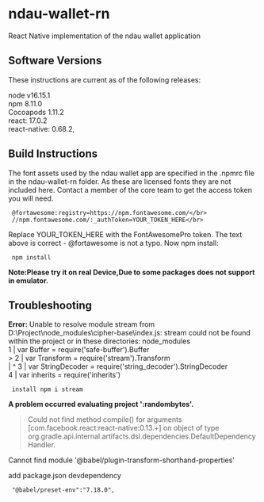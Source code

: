 # ndau-wallet-rn
React Native implementation of the ndau wallet application


<h2>Software Versions</h2>

These instructions are current as of the following releases:

node v16.15.1</br>
npm 8.11.0</br>
Cocoapods 1.11.2</br>
react: 17.0.2</br>
react-native: 0.68.2,
<h2>Build Instructions</h2>

The font assets used by the ndau wallet app are specified in the .npmrc file in the ndau-wallet-rn folder. As these are licensed fonts they are not included here. Contact a member of the core team to get the access token you will need.

     @fortawesome:registry=https://npm.fontawesome.com/</br>
     //npm.fontawesome.com/:_authToken=YOUR_TOKEN_HERE</br>
Replace YOUR_TOKEN_HERE with the FontAwesomePro token. The text above is correct - @fortawesome is not a typo. Now npm install:

     npm install
 <b>Note:Please try it on real Device,Due to some packages does not support in emulator.</b></br>
 
 <h2>Troubleshooting</h2>
<b>Error:</b> Unable to resolve module stream from D:\Project\node_modules\cipher-base\index.js: stream could not be found within the project or in these directories:
  node_modules</br>
  1 | var Buffer = require('safe-buffer').Buffer</br>
> 2 | var Transform = require('stream').Transform</br>
    |                          ^
  3 | var StringDecoder = require('string_decoder').StringDecoder</br>
  4 | var inherits = require('inherits')
</br>
     
     
     install npm i stream 


<b>A problem occurred evaluating project ':randombytes'.</b>
> Could not find method compile() for arguments [com.facebook.react:react-native:0.13.+] on object of type org.gradle.api.internal.artifacts.dsl.dependencies.DefaultDependencyHandler.

 Cannot find module '@babel/plugin-transform-shorthand-properties'

   add package.json devdependency
   
     "@babel/preset-env":"7.18.0",




